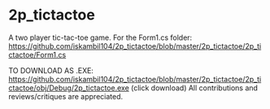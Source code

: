 # 2p_tictactoe
A two player tic-tac-toe game.
For the Form1.cs folder: https://github.com/iskambil104/2p_tictactoe/blob/master/2p_tictactoe/2p_tictactoe/Form1.cs

TO DOWNLOAD AS .EXE: https://github.com/iskambil104/2p_tictactoe/blob/master/2p_tictactoe/2p_tictactoe/obj/Debug/2p_tictactoe.exe (click download)
All contributions and reviews/critiques are appreciated.
